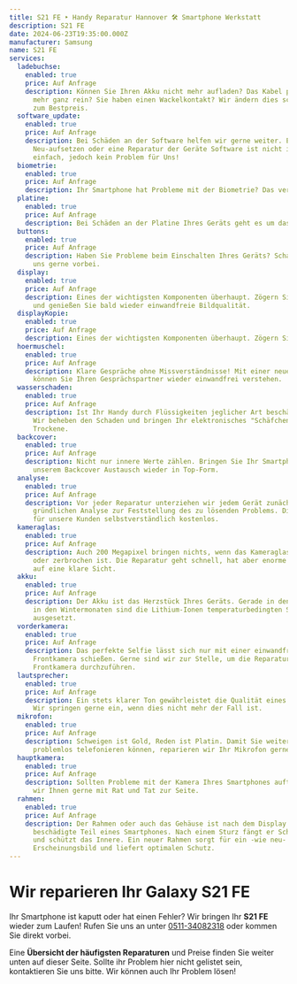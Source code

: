 ```yaml
---
title: S21 FE ‣ Handy Reparatur Hannover 🛠️ Smartphone Werkstatt
description: S21 FE
date: 2024-06-23T19:35:00.000Z
manufacturer: Samsung
name: S21 FE
services:
  ladebuchse:
    enabled: true
    price: Auf Anfrage
    description: Können Sie Ihren Akku nicht mehr aufladen? Das Kabel passt nicht
      mehr ganz rein? Sie haben einen Wackelkontakt? Wir ändern dies schnell und
      zum Bestpreis.
  software_update:
    enabled: true
    price: Auf Anfrage
    description: Bei Schäden an der Software helfen wir gerne weiter. Ein
      Neu-aufsetzen oder eine Reparatur der Geräte Software ist nicht immer
      einfach, jedoch kein Problem für Uns!
  biometrie:
    enabled: true
    price: Auf Anfrage
    description: Ihr Smartphone hat Probleme mit der Biometrie? Das verhindert das entsperren Ihres Geräts mit Fingerabdruck oder Gesichtserkennung. Wir bringen Ihr Gerät dazu Sie wieder zu erkennen!
  platine:
    enabled: true
    price: Auf Anfrage
    description: Bei Schäden an der Platine Ihres Geräts geht es um das Herzstück des Smartphones. Wir können selbst schwierige Schäden wieder beheben!
  buttons:
    enabled: true
    price: Auf Anfrage
    description: Haben Sie Probleme beim Einschalten Ihres Geräts? Schauen Sie bei
      uns gerne vorbei.
  display:
    enabled: true
    price: Auf Anfrage
    description: Eines der wichtigsten Komponenten überhaupt. Zögern Sie nicht lange
      und genießen Sie bald wieder einwandfreie Bildqualität.
  displayKopie:
    enabled: true
    price: Auf Anfrage
    description: Eines der wichtigsten Komponenten überhaupt. Zögern Sie nicht lange und genießen Sie bald wieder einwandfreie Bildqualität. Ein nicht originales Display bietet in der Regel eine ähnliche gute Qualität zu einem günstigeren Preis.
  hoermuschel:
    enabled: true
    price: Auf Anfrage
    description: Klare Gespräche ohne Missverständnisse! Mit einer neuen Hörmuschel
      können Sie Ihren Gesprächspartner wieder einwandfrei verstehen.
  wasserschaden:
    enabled: true
    price: Auf Anfrage
    description: Ist Ihr Handy durch Flüssigkeiten jeglicher Art beschädigt worden?
      Wir beheben den Schaden und bringen Ihr elektronisches "Schäfchen" ins
      Trockene.
  backcover:
    enabled: true
    price: Auf Anfrage
    description: Nicht nur innere Werte zählen. Bringen Sie Ihr Smartphone mit
      unserem Backcover Austausch wieder in Top-Form.
  analyse:
    enabled: true
    price: Auf Anfrage
    description: Vor jeder Reparatur unterziehen wir jedem Gerät zunächst einer
      gründlichen Analyse zur Feststellung des zu lösenden Problems. Diese ist
      für unsere Kunden selbstverständlich kostenlos.
  kameraglas:
    enabled: true
    price: Auf Anfrage
    description: Auch 200 Megapixel bringen nichts, wenn das Kameraglas zerkratzt
      oder zerbrochen ist. Die Reparatur geht schnell, hat aber enorme Effekte
      auf eine klare Sicht.
  akku:
    enabled: true
    price: Auf Anfrage
    description: Der Akku ist das Herzstück Ihres Geräts. Gerade in den Sommer- und
      in den Wintermonaten sind die Lithium-Ionen temperaturbedingten Strapazen
      ausgesetzt.
  vorderkamera:
    enabled: true
    price: Auf Anfrage
    description: Das perfekte Selfie lässt sich nur mit einer einwandfreien
      Frontkamera schießen. Gerne sind wir zur Stelle, um die Reparatur an Ihrer
      Frontkamera durchzuführen.
  lautsprecher:
    enabled: true
    price: Auf Anfrage
    description: Ein stets klarer Ton gewährleistet die Qualität eines Smartphones.
      Wir springen gerne ein, wenn dies nicht mehr der Fall ist.
  mikrofon:
    enabled: true
    price: Auf Anfrage
    description: Schweigen ist Gold, Reden ist Platin. Damit Sie weiterhin
      problemlos telefonieren können, reparieren wir Ihr Mikrofon gerne.
  hauptkamera:
    enabled: true
    price: Auf Anfrage
    description: Sollten Probleme mit der Kamera Ihres Smartphones auftreten, stehen
      wir Ihnen gerne mit Rat und Tat zur Seite.
  rahmen:
    enabled: true
    price: Auf Anfrage
    description: Der Rahmen oder auch das Gehäuse ist nach dem Display das meist
      beschädigte Teil eines Smartphones. Nach einem Sturz fängt er Schäden ab
      und schützt das Innere. Ein neuer Rahmen sorgt für ein -wie neu-
      Erscheinungsbild und liefert optimalen Schutz.
---
```

# Wir reparieren Ihr Galaxy S21 FE

Ihr Smartphone ist kaputt oder hat einen Fehler? Wir bringen Ihr **S21 FE** wieder zum Laufen! Rufen Sie uns an unter [0511-34082318](tel:051134082318) oder kommen Sie direkt vorbei.

Eine **Übersicht der häufigsten Reparaturen** und Preise finden Sie weiter unten auf dieser Seite. Sollte ihr Problem hier nicht gelistet sein, kontaktieren Sie uns bitte. Wir können auch Ihr Problem lösen!
